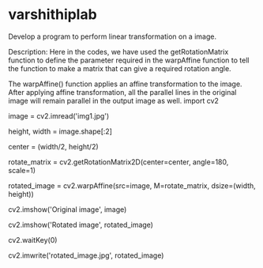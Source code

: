 # varshithiplab
Develop a program to perform linear transformation on a image.

Description: Here in the codes, we have used the getRotationMatrix function to define the parameter required in the warpAffine function to tell the function to make a matrix that can give a required rotation angle.

The warpAffine() function applies an affine transformation to the image. After applying affine transformation, all the parallel lines in the original image will remain parallel in the output image as well.
import cv2

image = cv2.imread('img1.jpg')

height, width = image.shape[:2]

center = (width/2, height/2)

rotate_matrix = cv2.getRotationMatrix2D(center=center, angle=180, scale=1)

rotated_image = cv2.warpAffine(src=image, M=rotate_matrix, dsize=(width, height))

cv2.imshow('Original image', image)

cv2.imshow('Rotated image', rotated_image)

cv2.waitKey(0)

cv2.imwrite('rotated_image.jpg', rotated_image)
